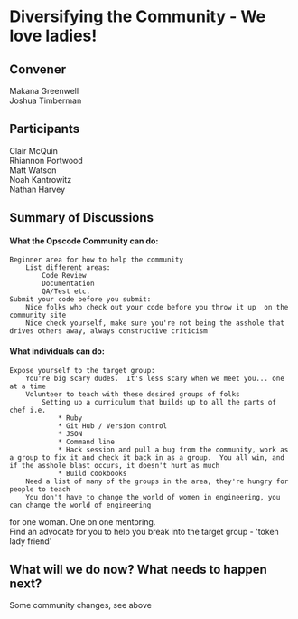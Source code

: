 Diversifying the Community - We love ladies!
=============

## Convener
Makana Greenwell  
Joshua Timberman  

## Participants
Clair McQuin  
Rhiannon Portwood  
Matt Watson  
Noah Kantrowitz  
Nathan Harvey  

## Summary of Discussions
#### What the Opscode Community can do:  
 
    Beginner area for how to help the community  
        List different areas:  
            Code Review  
            Documentation  
            QA/Test etc.  
    Submit your code before you submit:  
        Nice folks who check out your code before you throw it up  on the community site  
        Nice check yourself, make sure you're not being the asshole that drives others away, always constructive criticism  
 
 
#### What individuals can do:  
 
    Expose yourself to the target group:  
        You're big scary dudes.  It's less scary when we meet you... one at a time  
        Volunteer to teach with these desired groups of folks  
            Setting up a curriculum that builds up to all the parts of chef i.e.  
                * Ruby  
                * Git Hub / Version control  
                * JSON  
                * Command line  
                * Hack session and pull a bug from the community, work as a group to fix it and check it back in as a group.  You all win, and if the asshole blast occurs, it doesn't hurt as much  
                * Build cookbooks  
	    Need a list of many of the groups in the area, they're hungry for people to teach
        You don't have to change the world of women in engineering, you can change the world of engineering  
for one woman.  One on one mentoring.  
        Find an advocate for you to help you break into the target group - 'token lady friend'  


## What will we do now?  What needs to happen next?
Some community changes, see above  

